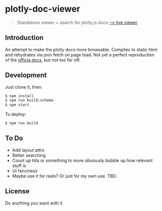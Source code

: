 # plotly-doc-viewer

> Standalone viewer + search for plotly.js docs [&xrarr; live viewer](http://rickyreusser.com/plotly-doc-viewer/)

## Introduction

An attempt to make the plotly docs more browsable. Compiles to static html and rehydrates via json fetch on page load. Not yet a perfect reproduction of the [officla docs](https://plot.ly/javascript/reference/), but not too far off.

## Development

Just clone it, then:

```bash
$ npm install
$ npm run build:schema
$ npm start
```

To deploy:

```bash
$ npm run build
```

## To Do

- Add layout attrs
- Better searching
- Count up hits or something to more obviously bubble up how relevant stuff is
- UI fanciness
- Maybe use it for reals? Or just for my own use. TBD.

## License

Do anything you want with it
